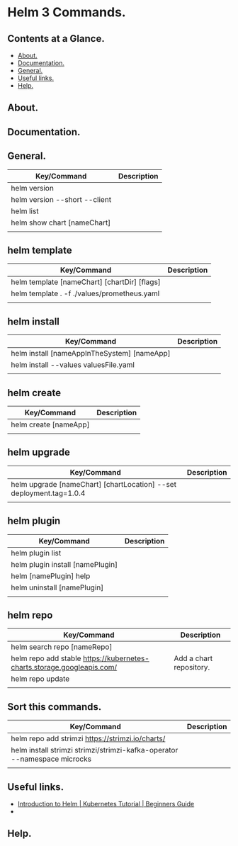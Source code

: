 # Helm 3 Commands.





## Contents at a Glance.
* [About.](#about)
* [Documentation.](#documentation)
* [General.](#general)  
* [Useful links.](#useful-links)  
* [Help.](#help)





## About.





## Documentation.





## General.

| Key/Command                                                                         | Description                                                                                                        |
| ----------------------------------------------------------------------------------- | ------------------------------------------------------------------------------------------------------------------ |
| helm version                                                                        |                                                                                                                    |
| helm version --short --client                                                       |                                                                                                                    |
| helm list                                                                           |                                                                                                                    |
| helm show chart [nameChart]                                                         |                                                                                                                    |
|                                                                                     |                                                                                                                    |





## helm template

| Key/Command                                                                         | Description                                                                                                        |
| ----------------------------------------------------------------------------------- | ------------------------------------------------------------------------------------------------------------------ |
| helm template [nameChart] [chartDir] [flags]                                        |                                                                                                                    |
| helm template . -f ./values/prometheus.yaml                                                                                    |                                                                                                                    |
|                                                                                     |                                                                                                                    |





## helm install

| Key/Command                                                                         | Description                                                                                                        |
| ----------------------------------------------------------------------------------- | ------------------------------------------------------------------------------------------------------------------ |
| helm install [nameAppInTheSystem] [nameApp]                                         |                                                                                                                    |
| helm install --values valuesFile.yaml                                               |                                                                                                                    |
|                                                                                     |                                                                                                                    |





## helm create

| Key/Command                                                                         | Description                                                                                                        |
| ----------------------------------------------------------------------------------- | ------------------------------------------------------------------------------------------------------------------ |
| helm create [nameApp]                                                               |                                                                                                                    |
|                                                                                     |                                                                                                                    |





## helm upgrade

| Key/Command                                                                         | Description                                                                                                        |
| ----------------------------------------------------------------------------------- | ------------------------------------------------------------------------------------------------------------------ |
| helm upgrade [nameChart] [chartLocation] --set deployment.tag=1.0.4                 |                                                                                                                    |
|                                                                                     |                                                                                                                    |





## helm plugin

| Key/Command                                                                         | Description                                                                                                        |
| ----------------------------------------------------------------------------------- | ------------------------------------------------------------------------------------------------------------------ |
| helm plugin list                                                                    |                                                                                                                    |
| helm plugin install [namePlugin]                                                    |                                                                                                                    |
| helm [namePlugin] help                                                              |                                                                                                                    |
| helm uninstall [namePlugin]                                                         |                                                                                                                    |
|                                                                                     |                                                                                                                    |





## helm repo

| Key/Command                                                                         | Description                                                                                                        |
| ----------------------------------------------------------------------------------- | ------------------------------------------------------------------------------------------------------------------ |
| helm search repo [nameRepo]                                                         |                                                                                                                    |
| helm repo add stable https://kubernetes-charts.storage.googleapis.com/              | Add a chart repository.                                                                                            |
| helm repo update                                                                    |                                                                                                                    |
|                                                                                     |                                                                                                                    |



## Sort this commands.

| Key/Command                                                                         | Description                                                                                                        |
| ----------------------------------------------------------------------------------- | ------------------------------------------------------------------------------------------------------------------ |
| helm repo add strimzi https://strimzi.io/charts/                                    |                                                                                                                    |
| helm install strimzi strimzi/strimzi-kafka-operator --namespace microcks            |                                                                                                                    |
|                                                                                     |                                                                                                                    |





## Useful links.
* [Introduction to Helm | Kubernetes Tutorial | Beginners Guide](https://www.youtube.com/watch?v=5_J7RWLLVeQ)
* []()





## Help.
